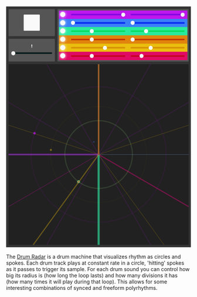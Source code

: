 ![Drum Radar](img/drum-radar.png)

The [Drum Radar](https://drum-radar.netlify.app/) is a drum machine that visualizes rhythm as circles and spokes. Each drum track plays at constant rate in a circle, 'hitting' spokes as it passes to trigger its sample. For each drum sound you can control how big its radius is (how long the loop lasts) and how many divisions it has (how many times it will play during that loop). This allows for some interesting combinations of synced and freeform polyrhythms.
